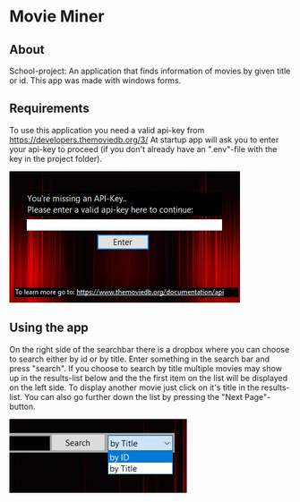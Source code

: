 # Movie Miner

## About
School-project: An application that finds information of movies by given title or id. 
This app was made with windows forms.


## Requirements
To use this application you need a valid api-key from https://developers.themoviedb.org/3/ 
At startup app will ask you to enter your api-key to proceed (if you don't already have an ".env"-file with the key in the project folder).

![](images/helpImage2.png)

## Using the app
On the right side of the searchbar there is a dropbox where you can choose to search either by id or by title. Enter something in the search bar and press "search".
If you choose to search by title multiple movies may show up in the results-list below and the the first item on the list will be displayed on the left side. To display another movie just click on it's title in the results-list. You can also go further down the list by pressing the "Next Page"-button.

![](images/helpImage1.png)
